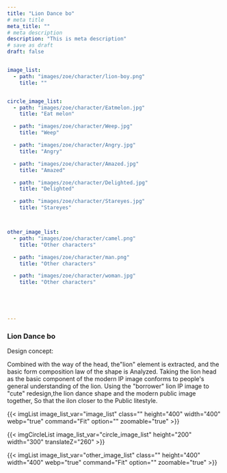 ```yaml
---
title: "Lion Dance bo"
# meta title
meta_title: ""
# meta description
description: "This is meta description"
# save as draft
draft: false


image_list:
  - path: "images/zoe/character/lion-boy.png"
    title: ""


circle_image_list:
  - path: "images/zoe/character/Eatmelon.jpg"
    title: "Eat melon"

  - path: "images/zoe/character/Weep.jpg"
    title: "Weep"

  - path: "images/zoe/character/Angry.jpg"
    title: "Angry"

  - path: "images/zoe/character/Amazed.jpg"
    title: "Amazed"

  - path: "images/zoe/character/Delighted.jpg"
    title: "Delighted"

  - path: "images/zoe/character/Stareyes.jpg"
    title: "Stareyes"



other_image_list:
  - path: "images/zoe/character/camel.png"
    title: "Other characters"

  - path: "images/zoe/character/man.png"
    title: "Other characters"

  - path: "images/zoe/character/woman.jpg"
    title: "Other characters"





---
```





### Lion Dance bo

Design concept:

Combined with the way of the head, the"lion" element is extracted, and the basic form composition law of the shape is Analyzed. Taking the lion head as the basic component of the modern IP image conforms to people's general understanding of the lion. Using the "borrower" lion IP image to "cute" redesign,the lion dance shape and the modern public image together, So that the ilon closer to the Public litestyle.


{{< imgList image_list_var="image_list" class="" height="400" width="400" webp="true" command="Fit" option="" zoomable="true" >}}


{{< imgCircleList  image_list_var="circle_image_list" height="200" width="300"  translateZ="260"   >}}


{{< imgList image_list_var="other_image_list" class="" height="400" width="400" webp="true" command="Fit" option="" zoomable="true" >}}

